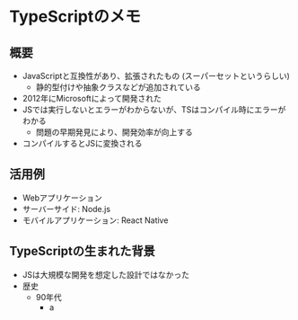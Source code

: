 # TypeScriptのメモ

## 概要

- JavaScriptと互換性があり、拡張されたもの (スーパーセットというらしい)
  - 静的型付けや抽象クラスなどが追加されている
- 2012年にMicrosoftによって開発された
- JSでは実行しないとエラーがわからないが、TSはコンパイル時にエラーがわかる
  - 問題の早期発見により、開発効率が向上する
- コンパイルするとJSに変換される

## 活用例

- Webアプリケーション
- サーバーサイド: Node.js
- モバイルアプリケーション: React Native

## TypeScriptの生まれた背景

- JSは大規模な開発を想定した設計ではなかった
- 歴史
  - 90年代
    - a
